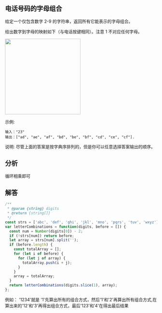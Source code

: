 ## 电话号码的字母组合
给定一个仅包含数字 2-9 的字符串，返回所有它能表示的字母组合。

给出数字到字母的映射如下（与电话按键相同）。注意 1 不对应任何字母。

<img src="https://assets.leetcode-cn.com/aliyun-lc-upload/original_images/17_telephone_keypad.png" width="250">

示例:

```
输入："23"
输出：["ad", "ae", "af", "bd", "be", "bf", "cd", "ce", "cf"].
```

说明:
尽管上面的答案是按字典序排列的，但是你可以任意选择答案输出的顺序。
## 分析
循环相乘即可

## 解答
```javascript
/**
 * @param {string} digits
 * @return {string[]}
 */
const strs = ['abc', 'def', 'ghi', 'jkl', 'mno', 'pqrs', 'tuv', 'wxyz'];
var letterCombinations = function(digits, before = []) {
  const num = Number(digits[0]) - 2;
  if (!strs[num]) return before;
  let array = strs[num].split('');
  if (before.length) {
    const totalArray = [];
    for (let i of before) {
      for (let j of array) {
        totalArray.push(i + j);
      }
    }
    array = totalArray;
  }
  return letterCombinations(digits.slice(1), array);
};
```

例如： '1234'就是 '1'先算出所有的组合方式，然后'1'和'2'再算出所有组合方式,在算出来的'12'和'3'再得出组合方式，最后'123'和'4'在得出最后结果
